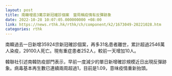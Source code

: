 ```yaml
---
layout: post
title: 南韓增逾3萬宗新冠確診個案　當局稱疫情有反彈跡象
date: 2022-10-28 10:07:05.000000000 +08:00
link: https://news.rthk.hk/rthk/ch/component/k2/1673049-20221028.htm
categories: rthk
---
```


南韓過去一日新增35924宗新冠確診個案，再多31名患者離世，累計超過2546萬人染疫，29100人死亡。現有重症患者252人，較前一天增加10人。

韓聯社引述南韓防疫部門表示，早前一度減少的單日新增確診規模近日出現反彈跡象。病毒基本再生數已連續兩周超過1，目前是1.09，意味疫情重新抬頭。
